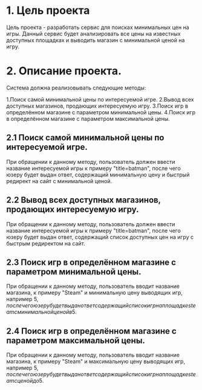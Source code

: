 # 1. Цель проекта

Цель проекта - разработать сервис для поисках минимальных цен на игры. Данный сервис будет анализировать все цены на известных доступных площадках и выводить магазин с минимальной ценой на игру.

# 2. Описание проекта.

Система должна реализовывать следующие методы:

1.Поиск самой минимальной цены по интересуемой игре.
2.Вывод всех доступных магазинов, продающих интересуемую игру.
3.Поиск игр в определённом магазине с параметром минимальной цены.
4.Поиск игр в определённом магазине с параметром максимальной цены.

## 2.1 Поиск самой минимальной цены по интересуемой игре.

При обращении к данному методу, пользователь должен ввести название интересуемой игры к примеру "title=batman", после чего юзеру будет выдан ответ, содержащий минимальную цену и быстрый редирект на сайт с минимальной ценой.

## 2.2 Вывод всех доступных магазинов, продающих интересуемую игру.

При обращении к данному методу, пользователь должен ввести название интересуемой игры к примеру "title=batman", после чего юзеру будет выдан ответ, содержащий список доступных цен на игру с быстрым редиректом на сайт.

## 2.3 Поиск игр в определённом магазине с параметром минимальной цены.

При обращении к данному методу, пользователь вводит название магазина, к примеру "Steam" и минимальную цену выводящих игр, например 5$, после чего юзеру будет выдан ответ содержащий список игр на площадке steam с минимальной ценой в 5$.

## 2.4 Поиск игр в определённом магазине с параметром максимальной цены.

При обращении к данному методу, пользователь вводит название магазина, к примеру "Steam" и максимальную цену выводящих игр, например 5$, после чего юзеру будет выдан ответ содержащий список игр на площадке steam с ценой до 5$.
